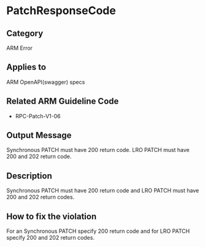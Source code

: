 # PatchResponseCode

## Category

ARM Error

## Applies to

ARM OpenAPI(swagger) specs

## Related ARM Guideline Code

- RPC-Patch-V1-06

## Output Message

Synchronous PATCH must have 200 return code.
LRO PATCH must have 200 and 202 return code.

## Description

Synchronous PATCH must have 200 return code and LRO PATCH must have 200 and 202 return codes.

## How to fix the violation

For an Synchronous PATCH specify 200 return code and for LRO PATCH specify 200 and 202 return codes.